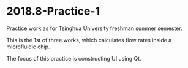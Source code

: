 # 2018.8-Practice-1 
Practice work as for Tsinghua University freshman summer semester. 

This is the 1st of three works, which calculates flow rates inside a microfluidic chip. 

The focus of this practice is constructing UI using Qt. 
